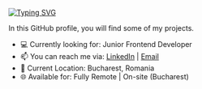 [![Typing SVG](https://readme-typing-svg.herokuapp.com?font=Fira+Code&weight=500&duration=3000&pause=1000&color=1590F7&repeat=false&width=435&lines=Seda+Nur+Murat+-+Frontend+Developer)](https://git.io/typing-svg)

In this GitHub profile, you will find some of my projects.

* 💻 Currently looking for: Junior Frontend Developer
* 📫 You can reach me via: [LinkedIn](https://www.linkedin.com/in/seda-nur-murat/) | [Email](mailto:snurmur.pr@gmail.com)
* 📍 Current Location: Bucharest, Romania
* 🌐 Available for: Fully Remote | On-site (Bucharest)
